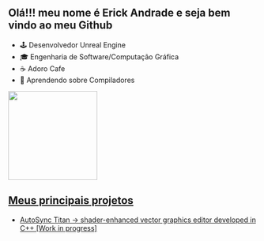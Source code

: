 ## Olá!!! meu nome é Erick Andrade e seja bem vindo ao meu Github

- 🕹️ Desenvolvedor Unreal Engine
- 🎓 Engenharia de Software/Computação Gráfica
- ☕ Adoro Cafe
- 📓 Aprendendo sobre Compiladores

<div>
<a href="https://github.com/AutoSync">
<img height="180em" src="https://github-readme-stats.vercel.app/api?username=AutoSync&show_icons=true&theme=dracula&include_all_commits=true&count_private=true"/>

</div>

## Meus principais projetos

- AutoSync Titan -> shader-enhanced vector graphics editor developed in C++ [Work in progress]</a>
